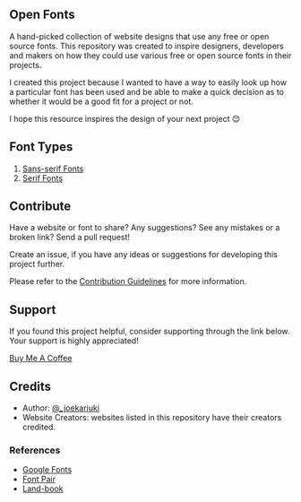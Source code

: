 

##  Open Fonts 

A hand-picked collection of website designs that use any free or open source fonts. This repository was created to inspire designers, developers and makers on how they could use various free or open source fonts in their projects.

I created this project because I wanted to have a way to easily look up how a particular font has been used and be able to make a quick decision as to whether it would be a good fit for a project or not. 

I hope this resource inspires the design of your next project :relieved:

## Font Types

1. [Sans-serif Fonts](./Sans-serif-Fonts.md)
2. [Serif Fonts](./Serif-Fonts.md)

## Contribute

Have a website or font to share? Any suggestions? See any mistakes or a broken link? Send a pull request!

Create an issue, if you have any ideas or suggestions for developing this project further.

Please refer to the [Contribution Guidelines](./CONTRIBUTING.md) for more information.

## Support
If you found this project helpful, consider supporting through the link below. Your support is highly appreciated!


<a href="https://www.buymeacoffee.com/5Ckhr9Xdq" target="_blank">Buy Me A Coffee</a>

## Credits
* Author: [@_joekariuki](https://twitter.com/_joekariuki)
* Website Creators: websites listed in this repository have their creators credited.

### References
* [Google Fonts](https://fonts.google.com/)
* [Font Pair](https://fontpair.co/)
* [Land-book](https://land-book.com/)

